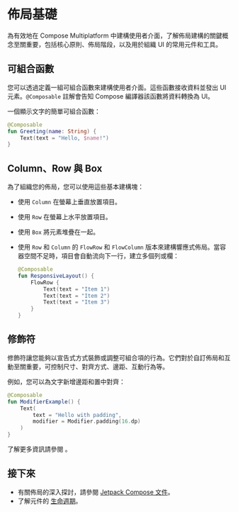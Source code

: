 # 佈局基礎

為有效地在 Compose Multiplatform 中建構使用者介面，了解佈局建構的關鍵概念至關重要，包括核心原則、佈局階段，以及用於組織 UI 的常用元件和工具。

## 可組合函數

您可以透過定義一組可組合函數來建構使用者介面。這些函數接收資料並發出 UI 元素。`@Composable` 註解會告知 Compose 編譯器該函數將資料轉換為 UI。

一個顯示文字的簡單可組合函數：

```kotlin
@Composable
fun Greeting(name: String) {
    Text(text = "Hello, $name!")
}
```

## Column、Row 與 Box

為了組織您的佈局，您可以使用這些基本建構塊：

*   使用 `Column` 在螢幕上垂直放置項目。
*   使用 `Row` 在螢幕上水平放置項目。
*   使用 `Box` 將元素堆疊在一起。
*   使用 `Row` 和 `Column` 的 `FlowRow` 和 `FlowColumn` 版本來建構響應式佈局。當容器空間不足時，項目會自動流向下一行，建立多個列或欄：

    ```kotlin
    @Composable
    fun ResponsiveLayout() {
        FlowRow {
            Text(text = "Item 1")
            Text(text = "Item 2")
            Text(text = "Item 3")
        }
    }
    ```

## 修飾符

修飾符讓您能夠以宣告式方式裝飾或調整可組合項的行為。它們對於自訂佈局和互動至關重要，可控制尺寸、對齊方式、邊距、互動行為等。

例如，您可以為文字新增邊距和置中對齊：

```kotlin
@Composable
fun ModifierExample() {
    Text(
        text = "Hello with padding",
        modifier = Modifier.padding(16.dp)
    )
}
```

了解更多資訊請參閱 [](compose-layout-modifiers.md)。

## 接下來

*   有關佈局的深入探討，請參閱 [Jetpack Compose 文件](https://developer.android.com/develop/ui/compose/layouts)。
*   了解元件的 [生命週期](compose-lifecycle.md)。